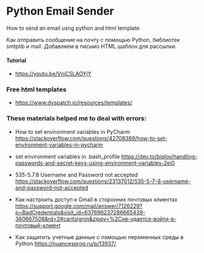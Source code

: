 # Python Email Sender
How to send an email usng python and html template
</br>

Как отправить сообщение на почту с помощью Python,
библиотек smtplib и mail.
Добавляем в письмо HTML шаблон для рассылки.

#### Tutorial
- https://youtu.be/VniC5LAOYjY

### Free html templates
- https://www.dyspatch.io/resources/templates/

### These materials helped me to deal with errors:
- How to set environment variables in PyCharm
https://stackoverflow.com/questions/42708389/how-to-set-environment-variables-in-pycharm

- set environment variables in .bash_profile
https://dev.to/biplov/handling-passwords-and-secret-keys-using-environment-variables-2ei0
  
- 535-5.7.8 Username and Password not accepted
https://stackoverflow.com/questions/23137012/535-5-7-8-username-and-password-not-accepted
  
- Как настроить доступ к Gmail в сторонних почтовых клиентах
https://support.google.com/mail/answer/7126229?p=BadCredentials&visit_id=637696237286665439-360667508&rd=2#cantsignin&zippy=%2Cне-удается-войти-в-почтовый-клиент
  
- Как защитить учетные данные с помощью переменных среды в Python
https://nuancesprog.ru/p/13937/